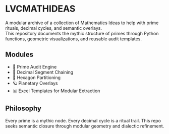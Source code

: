 # LVCMATHIDEAS

A modular archive of a collection of Mathematics Ideas to help with prime rituals, decimal cycles, and semantic overlays.  
This repository documents the mythic structure of primes through Python functions, geometric visualizations, and reusable audit templates.

## Modules
- 🔢 Prime Audit Engine
- 🔁 Decimal Segment Chaining
- 🔷 Hexagon Partitioning
- 🪐 Planetary Overlays
- 📊 Excel Templates for Modular Extraction

## Philosophy
Every prime is a mythic node. Every decimal cycle is a ritual trail. This repo seeks semantic closure through modular geometry and dialectic refinement.
